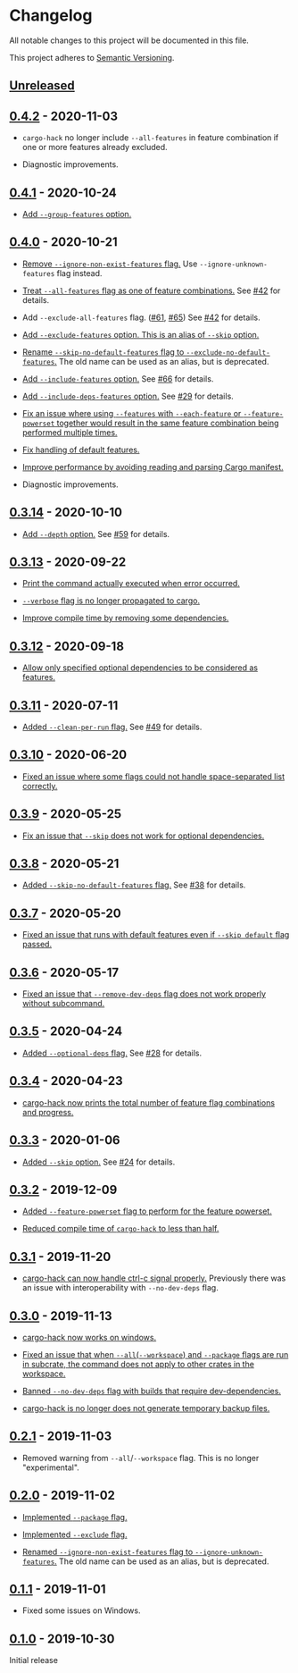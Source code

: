 # Changelog

All notable changes to this project will be documented in this file.

This project adheres to [Semantic Versioning](https://semver.org).

## [Unreleased]

## [0.4.2] - 2020-11-03

* `cargo-hack` no longer include `--all-features` in feature combination if one or more features already excluded.

* Diagnostic improvements.

## [0.4.1] - 2020-10-24

* [Add `--group-features` option.][82]

[82]: https://github.com/taiki-e/cargo-hack/pull/82

## [0.4.0] - 2020-10-21

* [Remove `--ignore-non-exist-features` flag.][62] Use `--ignore-unknown-features` flag instead.

* [Treat `--all-features` flag as one of feature combinations.][61] See [#42][42] for details.

* Add `--exclude-all-features` flag. ([#61][61], [#65][65]) See [#42][42] for details.

* [Add `--exclude-features` option. This is an alias of `--skip` option.][65]

* [Rename `--skip-no-default-features` flag to `--exclude-no-default-features`.][65]
  The old name can be used as an alias, but is deprecated.

* [Add `--include-features` option.][66] See [#66][66] for details.

* [Add `--include-deps-features` option.][70] See [#29][29] for details.

* [Fix an issue where using `--features` with `--each-feature` or `--feature-powerset` together would result in the same feature combination being performed multiple times.][64]

* [Fix handling of default features.][77]

* [Improve performance by avoiding reading and parsing Cargo manifest.][73]

* Diagnostic improvements.

[29]: https://github.com/taiki-e/cargo-hack/pull/29
[42]: https://github.com/taiki-e/cargo-hack/pull/42
[61]: https://github.com/taiki-e/cargo-hack/pull/61
[62]: https://github.com/taiki-e/cargo-hack/pull/62
[63]: https://github.com/taiki-e/cargo-hack/pull/63
[64]: https://github.com/taiki-e/cargo-hack/pull/64
[65]: https://github.com/taiki-e/cargo-hack/pull/65
[66]: https://github.com/taiki-e/cargo-hack/pull/66
[70]: https://github.com/taiki-e/cargo-hack/pull/70
[73]: https://github.com/taiki-e/cargo-hack/pull/73
[77]: https://github.com/taiki-e/cargo-hack/pull/77

## [0.3.14] - 2020-10-10

* [Add `--depth` option.][59] See [#59][59] for details.

[59]: https://github.com/taiki-e/cargo-hack/pull/59

## [0.3.13] - 2020-09-22

* [Print the command actually executed when error occurred.](https://github.com/taiki-e/cargo-hack/pull/55)

* [`--verbose` flag is no longer propagated to cargo.](https://github.com/taiki-e/cargo-hack/pull/55)

* [Improve compile time by removing some dependencies.](https://github.com/taiki-e/cargo-hack/pull/54)

## [0.3.12] - 2020-09-18

* [Allow only specified optional dependencies to be considered as features.](https://github.com/taiki-e/cargo-hack/pull/51)

## [0.3.11] - 2020-07-11

* [Added `--clean-per-run` flag.][49] See [#49][49] for details.

[49]: https://github.com/taiki-e/cargo-hack/pull/49

## [0.3.10] - 2020-06-20

* [Fixed an issue where some flags could not handle space-separated list correctly.][46]

[46]: https://github.com/taiki-e/cargo-hack/pull/46

## [0.3.9] - 2020-05-25

* [Fix an issue that `--skip` does not work for optional dependencies.][43]

[43]: https://github.com/taiki-e/cargo-hack/pull/43

## [0.3.8] - 2020-05-21

* [Added `--skip-no-default-features` flag.][41] See [#38][38] for details.

[38]: https://github.com/taiki-e/cargo-hack/pull/38
[41]: https://github.com/taiki-e/cargo-hack/pull/41

## [0.3.7] - 2020-05-20

* [Fixed an issue that runs with default features even if `--skip default` flag passed.][37]

[37]: https://github.com/taiki-e/cargo-hack/pull/37

## [0.3.6] - 2020-05-17

* [Fixed an issue that `--remove-dev-deps` flag does not work properly without subcommand.][36]

[36]: https://github.com/taiki-e/cargo-hack/pull/36

## [0.3.5] - 2020-04-24

* [Added `--optional-deps` flag.][34] See [#28][28] for details.

[28]: https://github.com/taiki-e/cargo-hack/pull/28
[34]: https://github.com/taiki-e/cargo-hack/pull/34

## [0.3.4] - 2020-04-23

* [cargo-hack now prints the total number of feature flag combinations and progress.][32]

[32]: https://github.com/taiki-e/cargo-hack/pull/32

## [0.3.3] - 2020-01-06

* [Added `--skip` option.][25] See [#24][24] for details.

[24]: https://github.com/taiki-e/cargo-hack/pull/24
[25]: https://github.com/taiki-e/cargo-hack/pull/25

## [0.3.2] - 2019-12-09

* [Added `--feature-powerset` flag to perform for the feature powerset.][23]

* [Reduced compile time of `cargo-hack` to less than half.][22]

[22]: https://github.com/taiki-e/cargo-hack/pull/22
[23]: https://github.com/taiki-e/cargo-hack/pull/23

## [0.3.1] - 2019-11-20

* [cargo-hack can now handle ctrl-c signal properly.][20] Previously there was an issue with interoperability with `--no-dev-deps` flag.

[20]: https://github.com/taiki-e/cargo-hack/pull/20

## [0.3.0] - 2019-11-13

* [cargo-hack now works on windows.][17]

* [Fixed an issue that when `--all`(`--workspace`) and `--package` flags are run in subcrate, the command does not apply to other crates in the workspace.][17]

* [Banned `--no-dev-deps` flag with builds that require dev-dependencies.][16]

* [cargo-hack is no longer does not generate temporary backup files.][14]

[14]: https://github.com/taiki-e/cargo-hack/pull/14
[16]: https://github.com/taiki-e/cargo-hack/pull/16
[17]: https://github.com/taiki-e/cargo-hack/pull/17

## [0.2.1] - 2019-11-03

* Removed warning from `--all`/`--workspace` flag. This is no longer "experimental".

## [0.2.0] - 2019-11-02

* [Implemented `--package` flag.][12]

* [Implemented `--exclude` flag.][12]

* [Renamed `--ignore-non-exist-features` flag to `--ignore-unknown-features`.][10]
  The old name can be used as an alias, but is deprecated.

[10]: https://github.com/taiki-e/cargo-hack/pull/10
[12]: https://github.com/taiki-e/cargo-hack/pull/12

## [0.1.1] - 2019-11-01

* Fixed some issues on Windows.

## [0.1.0] - 2019-10-30

Initial release

[Unreleased]: https://github.com/taiki-e/cargo-hack/compare/v0.4.2...HEAD
[0.4.2]: https://github.com/taiki-e/cargo-hack/compare/v0.4.1...v0.4.2
[0.4.1]: https://github.com/taiki-e/cargo-hack/compare/v0.4.0...v0.4.1
[0.4.0]: https://github.com/taiki-e/cargo-hack/compare/v0.3.14...v0.4.0
[0.3.14]: https://github.com/taiki-e/cargo-hack/compare/v0.3.13...v0.3.14
[0.3.13]: https://github.com/taiki-e/cargo-hack/compare/v0.3.12...v0.3.13
[0.3.12]: https://github.com/taiki-e/cargo-hack/compare/v0.3.11...v0.3.12
[0.3.11]: https://github.com/taiki-e/cargo-hack/compare/v0.3.10...v0.3.11
[0.3.10]: https://github.com/taiki-e/cargo-hack/compare/v0.3.9...v0.3.10
[0.3.9]: https://github.com/taiki-e/cargo-hack/compare/v0.3.8...v0.3.9
[0.3.8]: https://github.com/taiki-e/cargo-hack/compare/v0.3.7...v0.3.8
[0.3.7]: https://github.com/taiki-e/cargo-hack/compare/v0.3.6...v0.3.7
[0.3.6]: https://github.com/taiki-e/cargo-hack/compare/v0.3.5...v0.3.6
[0.3.5]: https://github.com/taiki-e/cargo-hack/compare/v0.3.4...v0.3.5
[0.3.4]: https://github.com/taiki-e/cargo-hack/compare/v0.3.3...v0.3.4
[0.3.3]: https://github.com/taiki-e/cargo-hack/compare/v0.3.2...v0.3.3
[0.3.2]: https://github.com/taiki-e/cargo-hack/compare/v0.3.1...v0.3.2
[0.3.1]: https://github.com/taiki-e/cargo-hack/compare/v0.3.0...v0.3.1
[0.3.0]: https://github.com/taiki-e/cargo-hack/compare/v0.2.1...v0.3.0
[0.2.1]: https://github.com/taiki-e/cargo-hack/compare/v0.2.0...v0.2.1
[0.2.0]: https://github.com/taiki-e/cargo-hack/compare/v0.1.1...v0.2.0
[0.1.1]: https://github.com/taiki-e/cargo-hack/compare/v0.1.0...v0.1.1
[0.1.0]: https://github.com/taiki-e/cargo-hack/releases/tag/v0.1.0
